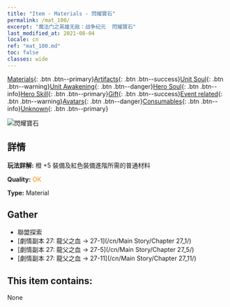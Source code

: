 ```yaml
---
title: "Item - Materials - 閃耀寶石"
permalink: /mat_100/
excerpt: "魔法门之英雄无敌：战争纪元  閃耀寶石"
last_modified_at: 2021-08-04
locale: cn
ref: "mat_100.md"
toc: false
classes: wide
---
```

 [Materials](/ItemsCN/){: .btn .btn--primary}[Artifacts](/ItemsCN/Artifacts/){: .btn .btn--success}[Unit Soul](/ItemsCN/UnitSoul/){: .btn .btn--warning}[Unit Awakening](/ItemsCN/UnitAwakening/){: .btn .btn--danger}[Hero Soul](/ItemsCN/HeroSoul/){: .btn .btn--info}[Hero Skill](/ItemsCN/HeroSkill/){: .btn .btn--primary}[Gift](/ItemsCN/Gift/){: .btn .btn--success}[Event related](/ItemsCN/Events/){: .btn .btn--warning}[Avatars](/ItemsCN/Avatars/){: .btn .btn--danger}[Consumables](/ItemsCN/Consumables/){: .btn .btn--info}[Unknown](/ItemsCN/Unknown/){: .btn .btn--primary}

 ![閃耀寶石](/images/t/i_cailiao_baoshi3.png)

## 詳情
 **玩法詳解:** 橙 +5 裝備及紅色裝備進階所需的普通材料

 **Quality:** <span style="color: #FF8C00">OK</span>

 **Type:** Material

## Gather

*    聯盟探索 
*    [劇情副本 27: 龍父之血 -> 27-1](/cn/Main Story/Chapter 27_1/) 
*    [劇情副本 27: 龍父之血 -> 27-5](/cn/Main Story/Chapter 27_5/) 
*    [劇情副本 27: 龍父之血 -> 27-11](/cn/Main Story/Chapter 27_11/) 

## This item contains:

  None

